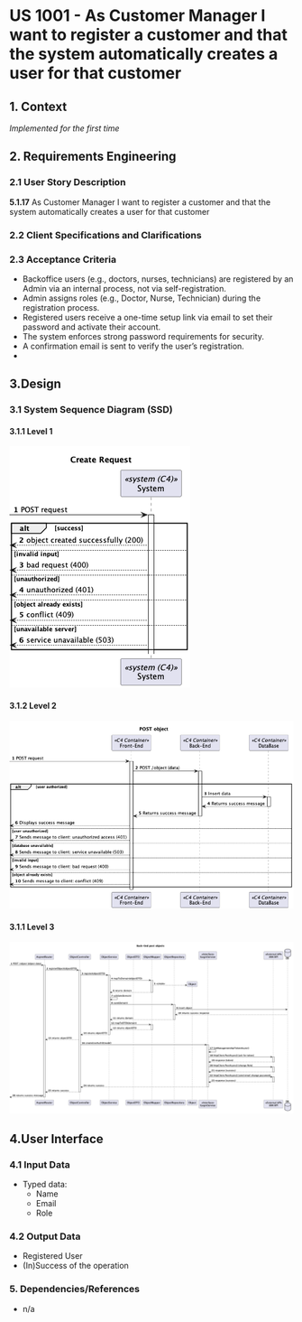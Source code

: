 # US 1001 - As Customer Manager I want to register a customer and that the system automatically creates a user for that customer

## 1. Context

*Implemented for the first time*

## 2. Requirements Engineering

### 2.1 User Story Description

**5.1.17** As Customer Manager I want to register a customer and that the system automatically creates a user for that customer

### 2.2 Client Specifications and Clarifications

### 2.3 Acceptance Criteria

* Backoffice users (e.g., doctors, nurses, technicians) are registered by an Admin via an internal
process, not via self-registration.
* Admin assigns roles (e.g., Doctor, Nurse, Technician) during the registration process.
* Registered users receive a one-time setup link via email to set their password and activate their
account.
* The system enforces strong password requirements for security.
* A confirmation email is sent to verify the user’s registration.
* 
## 3.Design

### 3.1 System Sequence Diagram (SSD)

#### 3.1.1 Level 1
![ssd](lvl1/ssd.png)

#### 3.1.2 Level 2
![ssd](lvl2/ssd.png)

#### 3.1.1 Level 3
![ssd](lvl3/ssd.png)


## 4.User Interface

### 4.1 Input Data

* Typed data:
    * Name
    * Email
    * Role

### 4.2 Output Data

* Registered User
* (In)Success of the operation

### 5. Dependencies/References
* n/a
 